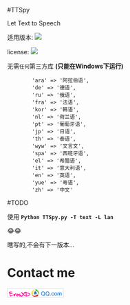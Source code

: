 #TTSpy 

Let Text to Speech

适用版本:
![](https://img.shields.io/badge/Python-2.7-lightgrey.svg)

license: 
![](https://img.shields.io/github/license/mashape/apistatus.svg)

无需`任何`第三方库 **(只能在Windows下运行)**

            'ara' => '阿拉伯语',
            'de' => '德语',
            'ru' => '俄语',
            'fra' => '法语',
            'kor' => '韩语',
            'nl' => '荷兰语',
            'pt' => '葡萄牙语',
            'jp' => '日语',
            'th' => '泰语',
            'wyw' => '文言文',
            'spa' => '西班牙语',
            'el' => '希腊语',
            'it' => '意大利语',
            'en' => '英语',
            'yue' => '粤语',
            'zh' => '中文' 

#TODO

使用 **`Python TTSpy.py -T text -L lan`**

          
:joy::joy:

瞎写的,不会有下一版本...

# Contact me 
![](image/email_image.png)

